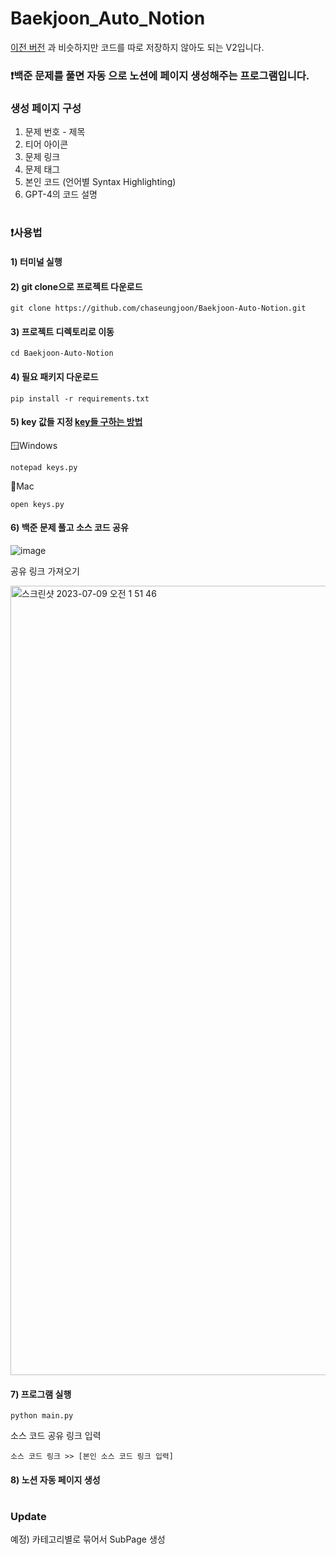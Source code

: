 # Baekjoon_Auto_Notion

[이전 버전](https://github.com/chaseungjoon/Baekjoon-Auto-Notion)
과 비슷하지만 코드를 따로 저장하지 않아도 되는 V2입니다.

### ❗백준 문제를 풀면 자동 으로 노션에 페이지 생성해주는 프로그램입니다.


### 생성 페이지 구성
1. 문제 번호 - 제목
2. 티어 아이콘
3. 문제 링크
4. 문제 태그
5. 본인 코드 (언어별 Syntax Highlighting)
6. GPT-4의 코드 설명

#

### ❗사용법

#### 1) 터미널 실행

#### 2)  git clone으로 프로젝트 다운로드
```
git clone https://github.com/chaseungjoon/Baekjoon-Auto-Notion.git
```

#### 3) 프로젝트 디렉토리로 이동
```
cd Baekjoon-Auto-Notion
```

#### 4) 필요 패키지 다운로드
```
pip install -r requirements.txt
```
#### 5) key 값들 지정 [key들 구하는 방법]([https://velog.io/@cktmdwns604/%EB%B0%B1%EC%A4%80-%EB%AC%B8%EC%A0%9C-%ED%92%80%EA%B3%A0-Notion%EC%97%90-%EC%9E%90%EB%8F%99%EC%9C%BC%EB%A1%9C-%EC%BB%A4%EB%B0%8B%ED%95%98%EA%B8%B0#1-%EC%B4%88%EA%B8%B0-%EC%84%A4%EC%A0%95](https://velog.io/@cktmdwns604/%EB%B0%B1%EC%A4%80-%ED%92%80%EA%B3%A0-Notion%EC%97%90-%EC%9E%90%EB%8F%99-%EC%BB%A4%EB%B0%8B-V2))

🪟Windows
```
notepad keys.py
```

🍎Mac
```
open keys.py
```

#### 6) 백준 문제 풀고 소스 코드 공유

![image](https://github.com/chaseungjoon/Baekjoon-Auto-Notion-V2/assets/101884270/62adc63a-a174-456e-8675-0c23f0097d09)

공유 링크 가져오기

<img width="1263" alt="스크린샷 2023-07-09 오전 1 51 46" src="https://github.com/chaseungjoon/Baekjoon-Auto-Notion-V2/assets/101884270/fd83247d-0b03-479e-9983-fa5795d0b07f">

#### 7) 프로그램 실행

```
python main.py
```
소스 코드 공유 링크 입력
```
소스 코드 링크 >> [본인 소스 코드 링크 입력]
```

#### 8) 노션 자동 페이지 생성

#

### Update 

예정) 카테고리별로 묶어서 SubPage 생성
